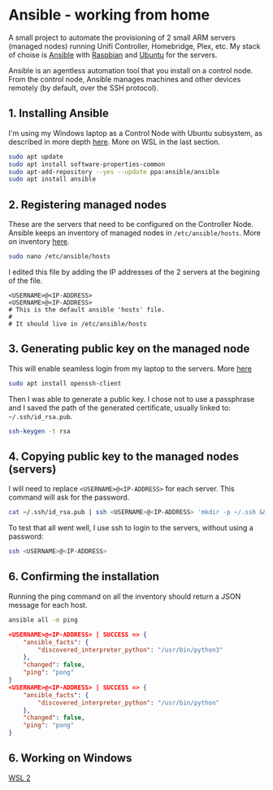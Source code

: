 # Ansible - working from home

A small project to automate the provisioning of 2 small ARM servers (managed nodes) running Unifi Controller, Homebridge, Plex, etc.
My stack of choise is [Ansible](https://docs.ansible.com/ansible/latest/) with [Raspbian](https://github.com/homebridge/homebridge-raspbian-image/wiki/Getting-Started) and [Ubuntu](https://wiki.odroid.com/odroid-xu4/os_images/linux/ubuntu_5.4/ubuntu_5.4) for the servers.

Ansible is an agentless automation tool that you install on a control node. From the control node, Ansible manages machines and other devices remotely (by default, over the SSH protocol).

## 1. Installing Ansible

I'm using my Windows laptop as a Control Node with Ubuntu subsystem, as described in more depth [here](https://docs.ansible.com/ansible/latest/installation_guide/intro_installation.html#installing-ansible-on-ubuntu). More on WSL in the last section.

```bash
sudo apt update
sudo apt install software-properties-common
sudo apt-add-repository --yes --update ppa:ansible/ansible
sudo apt install ansible
```

## 2. Registering managed nodes

These are the servers that need to be configured on the Controller Node. Ansible keeps an inventory of managed nodes in `/etc/ansible/hosts`. More on inventory [here](https://docs.ansible.com/ansible/latest/user_guide/intro_inventory.html#inventory).

```bash
sudo nano /etc/ansible/hosts
```

I edited this file by adding the IP addresses of the 2 servers at the begining of the file.

```
<USERNAME>@<IP-ADDRESS>
<USERNAME>@<IP-ADDRESS>
# This is the default ansible 'hosts' file.
#
# It should live in /etc/ansible/hosts
```

## 3. Generating public key on the managed node

This will enable seamless login from my laptop to the servers. More [here](https://ubuntu.com/tutorials/ssh-keygen-on-windows#3-key-generation-with-ubuntu-on-wsl)

```bash
sudo apt install openssh-client
```

Then I was able to generate a public key. I chose not to use a passphrase and I saved the path of the generated certificate, usually linked to: `~/.ssh/id_rsa.pub`.

```bash
ssh-keygen -t rsa
```

## 4. Copying public key to the managed nodes (servers)

 I will need to replace ``<USERNAME>@<IP-ADDRESS>`` for each server. This command will ask for the password.

```bash
cat ~/.ssh/id_rsa.pub | ssh <USERNAME>@<IP-ADDRESS> 'mkdir -p ~/.ssh && cat >> ~/.ssh/authorized_keys'
```

To test that all went well, I use ssh to login to the servers, without using a password:

```bash
ssh <USERNAME>@<IP-ADDRESS>
```


## 6. Confirming the installation

Running the ping command on all the inventory should return a JSON message for each host.
```bash
ansible all -m ping
```
```json
<USERNAME>@<IP-ADDRESS> | SUCCESS => {
    "ansible_facts": {
        "discovered_interpreter_python": "/usr/bin/python3"
    },
    "changed": false,
    "ping": "pong"
}
<USERNAME>@<IP-ADDRESS> | SUCCESS => {
    "ansible_facts": {
        "discovered_interpreter_python": "/usr/bin/python"
    },
    "changed": false,
    "ping": "pong"
}
```

## 6. Working on Windows

[WSL 2](https://aka.ms/wsl)
